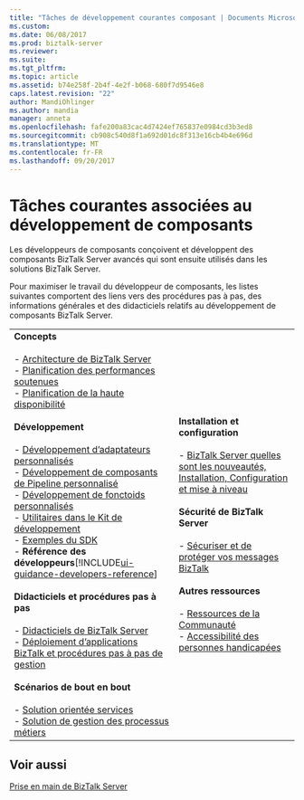 ```yaml
---
title: "Tâches de développement courantes composant | Documents Microsoft"
ms.custom: 
ms.date: 06/08/2017
ms.prod: biztalk-server
ms.reviewer: 
ms.suite: 
ms.tgt_pltfrm: 
ms.topic: article
ms.assetid: b74e258f-2b4f-4e2f-b068-680f7d9546e8
caps.latest.revision: "22"
author: MandiOhlinger
ms.author: mandia
manager: anneta
ms.openlocfilehash: fafe200a83cac4d7424ef765837e0984cd3b3ed8
ms.sourcegitcommit: cb908c540d8f1a692d01dc8f313e16cb4b4e696d
ms.translationtype: MT
ms.contentlocale: fr-FR
ms.lasthandoff: 09/20/2017
---
```

# <a name="common-component-developer-tasks"></a>Tâches courantes associées au développement de composants
Les développeurs de composants conçoivent et développent des composants BizTalk Server avancés qui sont ensuite utilisés dans les solutions BizTalk Server.  
  
 Pour maximiser le travail du développeur de composants, les listes suivantes comportent des liens vers des procédures pas à pas, des informations générales et des didacticiels relatifs au développement de composants BizTalk Server.  
  
|||  
|-|-|  
|**Concepts**<br /><br /> -   [Architecture de BizTalk Server](../core/biztalk-server-architecture.md)<br />- [Planification des performances soutenues](../core/planning-for-sustained-performance.md)<br />- [Planification de la haute disponibilité](../core/planning-for-high-availability3.md) <br /><br />**Développement**<br /><br /> -   [Développement d’adaptateurs personnalisés](../core/developing-custom-adapters.md)<br />-   [Développement de composants de Pipeline personnalisé](../core/developing-custom-pipeline-components.md)<br />-   [Développement de fonctoids personnalisés](../core/developing-custom-functoids.md)<br />-   [Utilitaires dans le Kit de développement](../core/utilities-in-the-sdk.md)<br />-   [Exemples du SDK](../core/samples-in-the-sdk.md)<br />-   **Référence des développeurs**[!INCLUDE[ui-guidance-developers-reference](../includes/ui-guidance-developers-reference.md)]<br /><br /> **Didacticiels et procédures pas à pas**<br /><br /> -   [Didacticiels de BizTalk Server](../core/biztalk-server-tutorials.md)<br />-   [Déploiement d’applications BizTalk et procédures pas à pas de gestion](http://msdn.microsoft.com/library/5321f8e0-1e2a-4ac4-a4a2-fc244071bc5b)<br /><br /> **Scénarios de bout en bout**<br /><br /> -   [Solution orientée services](../core/service-oriented-solution.md)<br />-   [Solution de gestion des processus métiers](../core/business-process-management-solution.md)|**Installation et configuration**<br /><br /> -   [BizTalk Server quelles sont les nouveautés, Installation, Configuration et mise à niveau](../install-and-config-guides/biztalk-server-what-s-new-installation-configuration-and-upgrade.md)<br /><br /> **Sécurité de BizTalk Server**<br /><br /> -   [Sécuriser et de protéger vos messages BizTalk](../core/secure-and-protect-your-biztalk-messages.md)<br /><br /> **Autres ressources**<br /><br />-   [Ressources de la Communauté](../core/community-resources5.md)<br />-   [Accessibilité des personnes handicapées](../core/accessibility-for-people-with-disabilities1.md)|  
  
## <a name="see-also"></a>Voir aussi  
[Prise en main de BizTalk Server](../core/getting-started-with-biztalk-server.md)